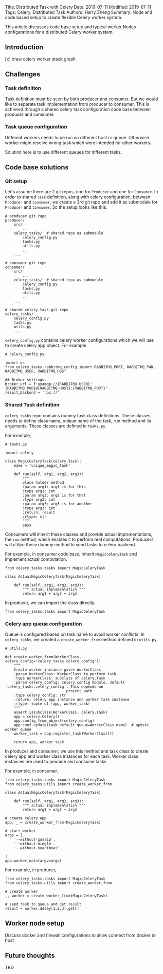 Title: Distributed Task with Celery
Date: 2019-07-11
Modified: 2019-07-11
Tags: Celery, Distributed Task
Authors: Harry Zheng
Summary: Node and code based setup to create flexible Celery worker system. 

This article discusses code base setup and typical worker Nodes configurations for a distributed Celery worker system. 


## Introduction

[x] draw celery worker stack graph

## Challenges

### Task definition

Task definition must be seen by both producer and consumer. But we would like to separate task implementation from producer to consumer. This is achieved through a shared celery task configuration code base between producer and consumer. 

### Task queue configuration

Different workers needs to be run on different host or queue. Otherwise worker might receive wrong task which were intended for other workers. 

Solution here is to use different queues for different tasks. 

## Code base solutions

### Git setup

Let's assume there are 2 git repos, one for `Producer` and one for `Consumer`. In order to shared `Task` definition, along with celery configuration, between `Producer` and `Consumer`, we create a 3rd git repo and add it as submodule for `Producer` and `Consumer`. So the setup looks like this. 

```
# producer git repo
producer/
	src/
		...
	celery_tasks/  # shared repo as submodule
		celery_config.py
		tasks.py
		utils.py
		...
	...

# consumer git repo
consumer/
	src/
		...
	celery_tasks/  # shared repo as submodule
		celery_config.py
		tasks.py
		utils.py
		...
	...

# shared celery task git repo
celery_tasks/
	celery_config.py
	tasks.py
	utils.py
	...

```

`celery_config.py` contains celery worker configurations which we will use to create celery app object. For example

```
# celery_config.py

import os
from celery_tasks.rabbitmq_config import RABBITMQ_PORT, RABBITMQ_PWD, RABBITMQ_USER, RABBITMQ_HOST

## Broker settings.
broker_url = f'pyamqp://{RABBITMQ_USER}:{RABBITMQ_PWD}@{RABBITMQ_HOST}:{RABBITMQ_PORT}'
result_backend = 'rpc://'

```

### Shared Task definition

`celery_tasks` repo contains dummy task class definitions. These classes needs to define class name, unique name of the task, run method and its arguments. These classes are defined in `tasks.py`. 

For example,

```
# tasks.py

import celery

class MagicCeleryTask(celery.Task):
    name = 'unique_magic_task'

    def run(self, arg1, arg2, arg3):
        """
        place holder method
        :param arg1: arg1 is for this
        :type arg1: int
        :param arg2: arg2 is for that
        :type arg2: int
        :param arg3: arg3 is for another
        :type arg3: int
        :return: result
        :rtype: str
        """
        pass

```

Consumers will inherit these classes and provide actual implementations, the `run` method, which enables it to perform real computations. Producers will utilize these dummy method to send tasks to celery backend. 

For example, in consumer code base, inherit `MagicCeleryTask` and implement actual computation. 

```
from celery_tasks.tasks import MagicCeleryTask

class ActualMagicCeleryTask(MagicCeleryTask):

	def run(self, arg1, arg2, arg3):
		""" actual implementation """
		return arg1 + arg2 + arg3

```

In producer, we can import the class directly. 

```
from celery_tasks.tasks import MagicCeleryTask

```


### Celery app queue configuration

Queue is configured based on task name to avoid worker conflicts. In `celery_tasks`, we created a `create_worker_from` method defined in `utils.py`. 

```
# utils.py

def create_worker_from(WorkerClass, celery_config='celery_tasks.celery_config'):
    """
    Create worker instance given WorkerClass
    :param WorkerClass: WorkerClass to perform task
    :type WorkerClass: subclass of celery.Task
    :param celery_config: celery config module, default 'celery_tasks.celery_config'. This depends on
                            project path
    :type celery_config: str
    :return: celery app instance and worker task instance
    :rtype: tuple of (app, worker_task)
    """
    assert issubclass(WorkerClass, celery.Task)
    app = celery.Celery()
    app.config_from_object(celery_config)
    app.conf.update(task_default_queue=WorkerClass.name)  # update worker queue
    worker_task = app.register_task(WorkerClass())

    return app, worker_task

```

In producer and consumer, we use this method and task class to create celery app and worker class instances for each task. Worker class instances are used to produce and consume tasks. 

For example, in consumer, 
```
from celery_tasks.tasks import MagicCeleryTask
from celery_tasks.utils import create_worker_from

class ActualMagicCeleryTask(MagicCeleryTask):

	def run(self, arg1, arg2, arg3):
		""" actual implementation """
		return arg1 + arg2 + arg3
		
# create celery app
app, _ = create_worker_from(MagicCeleryTask)

# start worker
args = [
    '--without-gossip',
    '--without-mingle',
    '--without-heartbeat'

]
app.worker_main(argv=args)
```

For example, in producer,

```
from celery_tasks.tasks import MagicCeleryTask
from celery_tasks.utils import create_worker_from

# create worker
_, worker = create_worker_from(MagicCeleryTask)

# send task to queue and get result
result = worker.delay(1,2,3).get()

```

## Worker node setup

Discuss docker and firewall configurations to allow connect from docker to host

## Future thoughts


TBD

